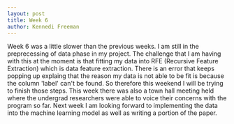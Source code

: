 ```yaml
---
layout: post
title: Week 6
author: Kennedi Freeman
---
```


Week 6 was a little slower than the previous weeks. I am still in the preprecessing of data phase in my project. The challenge that I am having with this at the moment is that fitting my data into RFE (Recursive Feature Extraction) which is data feature extraction. There is an error that keeps popping up explaing that the reason my data is not able to be fit is because the column 'label' can't be found. So therefore this weekend I will be trying to finish those steps. This week there was also a town hall meeting held where the undergrad researchers were able to voice their concerns with the program so far. Next week I am looking forward to implementing the data into the machine learning model as well as writing a portion of the paper.
